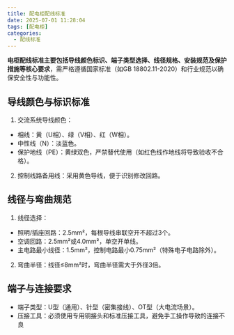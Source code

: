 ```yaml
---
title: 配电柜配线标准
date: 2025-07-01 11:28:04
tags: [配电柜]
categories:
  - 配线标准
---
```


**电柜配线标准主要包括导线颜色标识、端子类型选择、线径规格、安装规范及保护措施等核心要求**‌，需严格遵循国家标准（如GB 18802.11-2020）和行业规范以确保安全性与功能性。

## 导线颜色与标识标准‌

1. 交流系统导线颜色‌：
- 相线：黄（U相）、绿（V相）、红（W相）。‌
- 中性线（N）：淡蓝色。
- 保护地线（PE）：黄绿双色，严禁替代使用（如红色线作地线将导致验收不合格）。
2. 控制线路备用线‌：采用黄色导线，便于识别修改回路。

## 线径与弯曲规范‌

1. 线径选择‌：
- 照明/插座回路：2.5mm²，每根导线串联空开不超过3个。
- 空调回路：2.5mm²或4.0mm²，单空开单线。
- 主电路最小线径：1.5mm²，控制电路最小0.75mm²（特殊电子电路除外）。

2. 弯曲半径‌：线径≤8mm²时，弯曲半径需大于外径3倍。

## 端子与连接要求‌

- 端子类型‌：U型（通用）、针型（密集接线）、OT型（大电流场景）。
- ‌压接工具‌：必须使用专用铜接头和标准压接工具，避免手工操作导致的连接不良